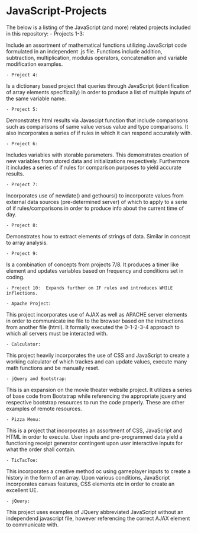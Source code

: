 # JavaScript-Projects



The below is a listing of the JavaScript (and more) related projects included in this repository:
    - Projects 1-3: 
    
Include an assortment of mathematical functions utilizing JavaScript code formulated in an independent .js file.  Functions include addition, subtraction, multiplication, modulus operators, concatenation and variable modification examples.

    - Project 4:  
Is a dictionary based project that queries through JavaScript (identification of array elements specifically) in order to produce a list of multiple inputs of the same variable name.

    - Project 5:  
Demonstrates html results via Javascipt function that include comparisons such as comparisons of same value versus value and type comparisons.  It also incorporates a series of if rules in which it can respond accurately with.
    
    - Project 6:  
Includes variables with storable parameters.  This demonstrates creation of new variables from stored data and initializations respectively.  Furthermore it includes a series of if rules for comparison purposes to yield accurate results.
    
    - Project 7:  
Incorporates use of newdate() and gethours() to incorporate values from external data sources (pre-determined server) of which to apply to a serie of if rules/comparisons in order to produce info about the current time of day.
    
    - Project 8:  
Demonstrates how to extract elements of strings of data.  Similar in concept to array analysis.
    
    - Project 9:  
Is a combination of concepts from projects 7/8.  It produces a timer like element and updates variables based on frequency and conditions set in coding.
    
    - Project 10:  Expands further on IF rules and introduces WHILE inflections.
    
    - Apache Project:  
This project incorporates use of AJAX as well as APACHE server elements in order to communicate ine file to the browser based on the instructions from another file (html).  It formally executed the 0-1-2-3-4 approach to which all servers must be interacted with.
    
    - Calculator:  
This project heavily incorporates the use of CSS and JavaScript to create a working calculator of which trackes and can update values, execute many math functions and be manually reset.
    
    - jQuery and Bootstrap:  
This is an expansion on the movie theater website project.  It utilizes a series of base code from Bootstrap while referencing the appropriate jquery and respective bootstrap resources to run the code properly.  These are other examples of remote resources.
    
    - Pizza Menu:  
This is a project that incorporates an assortment of CSS, JavaScript and HTML in order to execute.  User inputs and pre-programmed data yield a functioning receipt generator contingent upon user interactive inputs for what the order shall contain.
    
    - TicTacToe:  
This incorporates a creative method oc using gameplayer inputs to create a history in the form of an array.  Upon various conditions, JavaScript incorporates canvas features, CSS elements etc in order to create an excellent UE.
    
    - jQuery:  
This project uses examples of JQuery abbreviated JavaScript without an independend javascript file, however referencing the correct AJAX element to communicate with.
